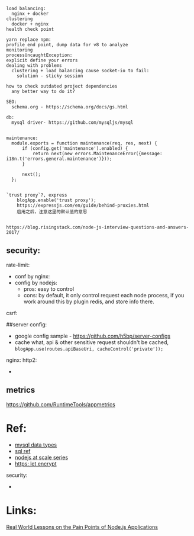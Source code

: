     
    load balancing:
      nginx + docker
    clustering
      docker + nginx
    health check point

    yarn replace npm:
    profile end point, dump data for v8 to analyze
    monitoring
    processUncaughtException:
    explicit define your errors 
    dealing with problems
      clustering + load balancing cause socket-io to fail:
        solution - sticky session

    how to check outdated project dependencies
      any better way to do it?

    SEO:
      schema.org - https://schema.org/docs/gs.html

    db:
      mysql driver- https://github.com/mysqljs/mysql


    maintenance:
      module.exports = function maintenance(req, res, next) {
          if (config.get('maintenance').enabled) {
              return next(new errors.MaintenanceError({message: i18n.t('errors.general.maintenance')}));
          }

          next();
      };


    `trust proxy`?, express
        blogApp.enable('trust proxy');
        https://expressjs.com/en/guide/behind-proxies.html
        启用之后，注意这里的默认值的意思


    https://blog.risingstack.com/node-js-interview-questions-and-answers-2017/

## security:

rate-limit:
* conf by nginx: 
* config by nodejs:
  * pros: easy to control
  * cons: by default, it only control request each node process, if you work around this by plugin redis, and store info there.

csrf:




##server config:
* google config sample - https://github.com/h5bp/server-configs
* cache what, api & other sensitive request shouldn't be cached, `blogApp.use(routes.apiBaseUri, cacheControl('private'));`

nginx:
http2:
* [](https://certsimple.com/blog/nginx-http2-load-balancing-config)
    

## metrics
  https://github.com/RuntimeTools/appmetrics


# Ref:
* [mysql data types](https://www.tutorialspoint.com/mysql/mysql-data-types.htm)
* [sql ref](https://www.tutorialspoint.com/sql/)
* [nodejs at scale series](https://blog.risingstack.com/node-js-at-scale-understanding-node-js-event-loop/)
* [https: let encrypt](https://my.oschina.net/u/2328699/blog/829503)

security:
* [](https://blog.risingstack.com/node-hero-node-js-security-tutorial/)


# Links:

[Real World Lessons on the Pain Points of Node.js Applications](https://www.youtube.com/watch?v=eZF1t7Cv_7o&list=LLuhDiGxQ78K0p35lrkwZLjA&index=2)


